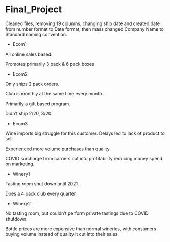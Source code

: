 # Final_Project

Cleaned files, removing 19 columns, changing ship date and created date from number format to Date format, then mass changed Company Name to Standard naming convention.


- Ecom1

All online sales based. 

Promotes primarily 3 pack & 6 pack boxes

- Ecom2

Only ships 2 pack orders.

Club is monthly at the same time every month.

Primarily a gift based program. 

Didn’t ship 2/20, 3/20.

- Ecom3

Wine imports big struggle for this customer. Delays led to lack of product to sell.

Experienced more volume purchases than quality.

COVID surcharge from carriers cut into profitability reducing money spend on marketing.

- Winery1

Tasting room shut down until 2021.

Does a 4 pack club every quarter

- Winery2

No tasting room, but couldn’t perform private tastings due to COVID shutdown.

Bottle prices are more expensive than normal wineries, with consumers buying volume instead of quality it cut into their sales.

